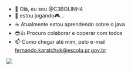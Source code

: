 - 👋 Olá, eu sou @C3BOLINH4
- 👀 estou jogando🎮...
- ☕ Atualmente estou aprendendo sobre o java
- 😎👍 Procuro colaborar e coperar com todos
-  📫 Como chegar até mim, pelo e-mail fernando.karatchuk@escola.pr.gov.br

<!---
C3BOLINH4/C3BOLINH4 is a ✨ special ✨ repository because its `README.md` (this file) appears on your GitHub profile.
You can click the Preview link to take a look at your changes.
--->

![](https://media4.giphy.com/media/h2NxCschQ81ltiL9HV/200w.gif?cid=790b7611vv3ntq094k8c2qr4kzd8j9kfrldzcv3z87rpwycj&ep=v1_gifs_search&rid=200w.gif&ct=g)
